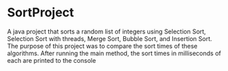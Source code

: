# SortProject

A java project that sorts a random list of integers using Selection Sort, Selection Sort with threads, Merge Sort, Bubble Sort, and Insertion Sort. The purpose of this project was to compare the sort times of these algorithms. After running the main method, the sort times in milliseconds of each are printed to the console

